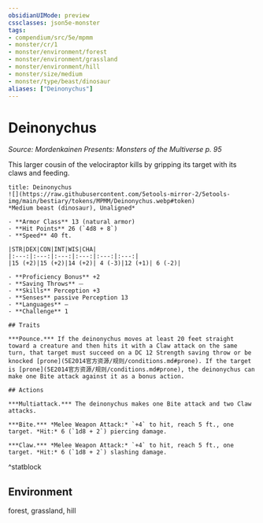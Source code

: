 ```yaml
---
obsidianUIMode: preview
cssclasses: json5e-monster
tags:
- compendium/src/5e/mpmm
- monster/cr/1
- monster/environment/forest
- monster/environment/grassland
- monster/environment/hill
- monster/size/medium
- monster/type/beast/dinosaur
aliases: ["Deinonychus"]
---
```

# Deinonychus
*Source: Mordenkainen Presents: Monsters of the Multiverse p. 95*  

This larger cousin of the velociraptor kills by gripping its target with its claws and feeding.

```ad-statblock
title: Deinonychus
![](https://raw.githubusercontent.com/5etools-mirror-2/5etools-img/main/bestiary/tokens/MPMM/Deinonychus.webp#token)
*Medium beast (dinosaur), Unaligned*

- **Armor Class** 13 (natural armor)
- **Hit Points** 26 (`4d8 + 8`)
- **Speed** 40 ft.

|STR|DEX|CON|INT|WIS|CHA|
|:---:|:---:|:---:|:---:|:---:|:---:|
|15 (+2)|15 (+2)|14 (+2)| 4 (-3)|12 (+1)| 6 (-2)|

- **Proficiency Bonus** +2
- **Saving Throws** ⏤
- **Skills** Perception +3
- **Senses** passive Perception 13
- **Languages** —
- **Challenge** 1

## Traits

***Pounce.*** If the deinonychus moves at least 20 feet straight toward a creature and then hits it with a Claw attack on the same turn, that target must succeed on a DC 12 Strength saving throw or be knocked [prone](5E2014官方资源/规则/conditions.md#prone). If the target is [prone](5E2014官方资源/规则/conditions.md#prone), the deinonychus can make one Bite attack against it as a bonus action.

## Actions

***Multiattack.*** The deinonychus makes one Bite attack and two Claw attacks.

***Bite.*** *Melee Weapon Attack:* `+4` to hit, reach 5 ft., one target. *Hit:* 6 (`1d8 + 2`) piercing damage.

***Claw.*** *Melee Weapon Attack:* `+4` to hit, reach 5 ft., one target. *Hit:* 6 (`1d8 + 2`) slashing damage.
```
^statblock

## Environment

forest, grassland, hill